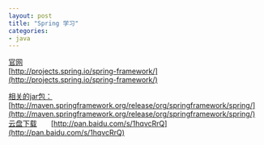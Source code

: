 ```yaml
---
layout: post
title: "Spring 学习"
categories:
- java
---
```


[官网](#)<br/>
[http://projects.spring.io/spring-framework/](http://projects.spring.io/spring-framework/)

[相关的jar包：](#)<br/>
[http://maven.springframework.org/release/org/springframework/spring/](http://maven.springframework.org/release/org/springframework/spring/)<br/>
[云盘下载](#)&emsp;&emsp;[http://pan.baidu.com/s/1hqvcRrQ](http://pan.baidu.com/s/1hqvcRrQ)


